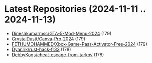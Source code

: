 # Latest Repositories (2024-11-11 .. 2024-11-13)

- [Dineshkumarmsc/GTA-5-Mod-Menu-2024](https://github.com/Dineshkumarmsc/GTA-5-Mod-Menu-2024) (179)
- [CrystalDustt/Canva-Pro-2024](https://github.com/CrystalDustt/Canva-Pro-2024) (179)
- [FETHUMOHAMMED/Xbox-Game-Pass-Activator-Free-2024](https://github.com/FETHUMOHAMMED/Xbox-Game-Pass-Activator-Free-2024) (179)
- [Dyanrik/rust-hack-fr33](https://github.com/Dyanrik/rust-hack-fr33) (178)
- [DebbyKogs/cheat-escape-from-tarkov](https://github.com/DebbyKogs/cheat-escape-from-tarkov) (178)
